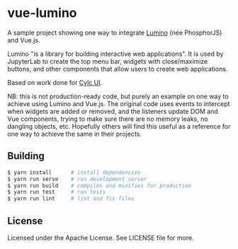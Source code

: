 # vue-lumino

A sample project showing one way to integrate [Lumino](https://github.com/jupyterlab/lumino) (née PhosphorJS)
and Vue.js.

Lumino "is a library for building interactive web applications". It is used by JupyterLab to create the
top menu bar, widgets with close/maximize buttons, and other components that allow users to create
web applications.

Based on work done for [Cylc UI](https://github.com/cylc/cylc-ui).

NB: this is not production-ready code, but purely an example on one way to achieve using Lumino and Vue.js.
The original code uses events to intercept when widgets are added or removed, and the listeners update
DOM and Vue components, trying to make sure there are no memory leaks, no dangling objects, etc. Hopefully
others will find this useful as a reference for one way to achieve the same in their projects.

## Building

```bash
$ yarn install      # install dependencies
$ yarn run serve    # run development server
$ yarn run build    # compiles and minifies for production
$ yarn run test     # run tests
$ yarn run lint     # lint and fix files
```

## License

Licensed under the Apache License. See LICENSE file for more.
